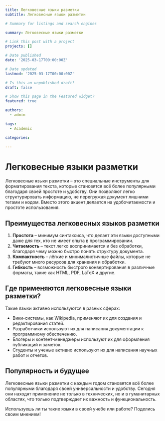 ```yaml
---
title: Легковесные языки разметки
subtitle: Легковесные языки разметки

# Summary for listings and search engines

summary: Легковесные языки разметки

# Link this post with a project
projects: []

# Date published
date: '2025-03-17T00:00:00Z'

# Date updated
lastmod: '2025-03-17T00:00:00Z'

# Is this an unpublished draft?
draft: false

# Show this page in the Featured widget?
featured: true

authors:
  - admin

tags:
  - Academic

categories:
  
---
```


# Легковесные языки разметки  

Легковесные языки разметки – это специальные инструменты для форматирования текста, которые становятся всё более популярными благодаря своей простоте и удобству. Они позволяют легко структурировать информацию, не перегружая документ лишними тегами и кодом. Вместо этого акцент делается на удобочитаемости и простоте использования.  

## Преимущества легковесных языков разметки  

1. **Простота** – минимум синтаксиса, что делает эти языки доступными даже для тех, кто не имеет опыта в программировании.  
2. **Читаемость** – текст легко воспринимается и без обработки, благодаря чему можно быстро понять структуру документа.  
3. **Компактность** – лёгкие и минималистичные файлы, которые не требуют много ресурсов для хранения и обработки.  
4. **Гибкость** – возможность быстрого конвертирования в различные форматы, такие как HTML, PDF, LaTeX и другие.  

## Где применяются легковесные языки разметки?  

Такие языки активно используются в разных сферах:  

- Вики-системы, как Wikipedia, применяют их для создания и редактирования статей.  
- Разработчики используют их для написания документации к программному обеспечению.  
- Блогеры и контент-менеджеры используют их для оформления публикаций и заметок.  
- Студенты и ученые активно используют их для написания научных работ и отчетов.  

## Популярность и будущее  

Легковесные языки разметки с каждым годом становятся всё более популярными благодаря своей универсальности и удобству. Сегодня они находят применение не только в технических, но и в гуманитарных областях, что только подтверждает их важность и функциональность.  

Используешь ли ты такие языки в своей учебе или работе? Поделись своим мнением!  


